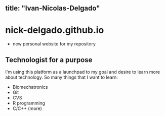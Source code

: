 title: "Ivan-Nicolas-Delgado"
----------------------------------------
# nick-delgado.github.io

+ new personal website for my repository

## Technologist for a purpose

I'm using this platform as a launchpad to my goal and desire to learn more about technology. 
So many things that I want to learn: 

- Biomechatronics
- Git
- CVS
- R programming
- C/C++ (more)

